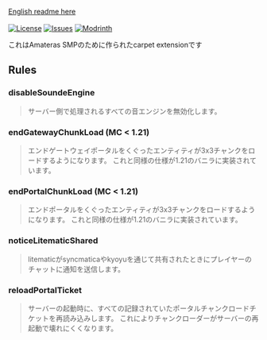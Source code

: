 [English readme here](https://github.com/pugur523/ama-carpet/blob/main/README.md)<br><br>
[![License](https://img.shields.io/github/license/pugur523/ama-carpet.svg)](https://opensource.org/licenses/MIT)
[![Issues](https://img.shields.io/github/issues/pugur523/ama-carpet.svg)](https://github.com/pugur523/ama-carpet/issues)
[![Modrinth](https://img.shields.io/modrinth/dt/amacarpet?label=Modrinth%20Downloads)](https://modrinth.com/mod/amacarpet)

これはAmateras SMPのために作られたcarpet extensionです

## Rules


### disableSoundeEngine

> サーバー側で処理されるすべての音エンジンを無効化します。


### endGatewayChunkLoad (MC < 1.21)

> エンドゲートウェイポータルをくぐったエンティティが3x3チャンクをロードするようになります。
> これと同様の仕様が1.21のバニラに実装されています。


### endPortalChunkLoad (MC < 1.21)

> エンドポータルをくぐったエンティティが3x3チャンクをロードするようになります。
> これと同様の仕様が1.21のバニラに実装されています。


### noticeLitematicShared

> litematicがsyncmaticaやkyoyuを通じて共有されたときにプレイヤーのチャットに通知を送信します。


### reloadPortalTicket

> サーバーの起動時に、すべての記録されていたポータルチャンクロードチケットを再読み込みします。
> これによりチャンクローダーがサーバーの再起動で壊れにくくなります。